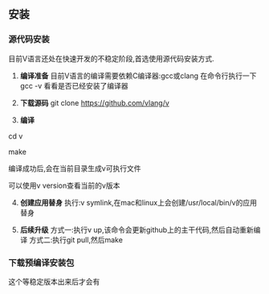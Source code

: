 ## 安装

### 源代码安装

目前V语言还处在快速开发的不稳定阶段,首选使用源代码安装方式.

1. **编译准备**
  目前V语言的编译需要依赖C编译器:gcc或clang
  在命令行执行一下gcc -v 看看是否已经安装了编译器

2. **下载源码**
  git clone https://github.com/vlang/v

3. **编译**

  cd v	

  make

  编译成功后,会在当前目录生成v可执行文件

  可以使用v version查看当前的v版本

4. **创建应用替身**
  执行:v symlink,在mac和linux上会创建/usr/local/bin/v的应用替身

5. **后续升级**
  方式一:执行v up,该命令会更新github上的主干代码,然后自动重新编译
  方式二:执行git pull,然后make

### 下载预编译安装包

这个等稳定版本出来后才会有

